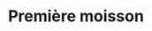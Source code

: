 ---
title: "Première moisson"
url: /montreal/premiere-moisson-avenue-de-monkland/
shop: Bäckerei
---